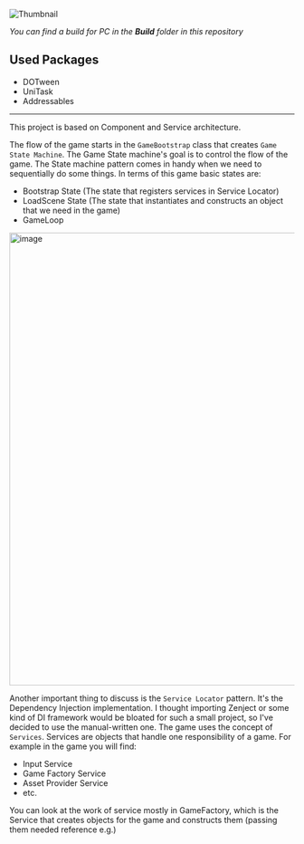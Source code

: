 ![Thumbnail](https://github.com/maxvone/planes-battle/assets/60828878/155f0e4e-e29a-4cf3-a0e4-82142c911bea)

*You can find a build for PC in the **Build** folder in this repository*

## Used Packages
- DOTween
- UniTask
- Addressables

---

This project is based on Component and Service architecture.

The flow of the game starts in the ```GameBootstrap``` class that creates ```Game State Machine```. The Game State machine's goal is to control the flow of the game. The State machine pattern comes in handy when we need to sequentially do some things. In terms of this game basic states are:
- Bootstrap State (The state that registers services in Service Locator)
- LoadScene State (The state that instantiates and constructs an object that we need in the game)
- GameLoop
<img width="800" alt="image" src="https://github.com/maxvone/coin-runner/assets/60828878/46d1f31c-b9ed-4f77-9c37-66f52bb9be55">

Another important thing to discuss is the ```Service Locator``` pattern. It's the Dependency Injection implementation. I thought importing Zenject or some kind of DI framework would be bloated for such a small project, so I've decided to use the manual-written one.
The game uses the concept of ```Services```. Services are objects that handle one responsibility of a game. For example in the game you will find:
- Input Service
- Game Factory Service
- Asset Provider Service
- etc.

You can look at the work of service mostly in GameFactory, which is the Service that creates objects for the game and constructs them (passing them needed reference e.g.)
